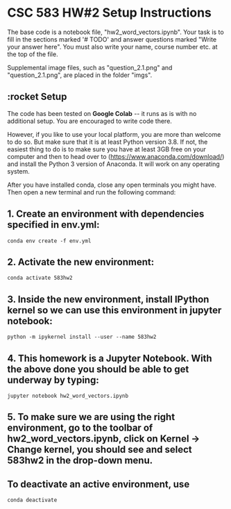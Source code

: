 # CSC 583 HW#2 Setup Instructions

The base code is a notebook file, "hw2_word_vectors.ipynb".  Your task is to fill in the sections marked '# TODO' and answer questions marked "Write your answer here".  You must also write your name, course number etc. at the top of the file.

Supplemental image files, such as "question_2.1.png" and "question_2.1.png", are placed in the folder "imgs".

## :rocket Setup

The code has been tested on **Google Colab** -- it runs as is with no additional setup.  You are encouraged to write code there.  

However, if you like to use your local platform, you are more than welcome to do so.
But make sure that it is at least Python version 3.8. If not, the easiest thing to do is to make sure you have at least 3GB free on your computer and then to head over to (https://www.anaconda.com/download/) and install the Python 3 version of Anaconda. It will work on any operating system.

After you have installed conda, close any open terminals you might have. Then open a new terminal and run the following command:

## 1. Create an environment with dependencies specified in env.yml:
    conda env create -f env.yml

## 2. Activate the new environment:
    conda activate 583hw2
    
## 3. Inside the new environment, install IPython kernel so we can use this environment in jupyter notebook: 
 
    python -m ipykernel install --user --name 583hw2

## 4. This homework is a Jupyter Notebook. With the above done you should be able to get underway by typing:

    jupyter notebook hw2_word_vectors.ipynb
    
## 5. To make sure we are using the right environment, go to the toolbar of hw2_word_vectors.ipynb, click on Kernel -> Change kernel, you should see and select 583hw2 in the drop-down menu.

## To deactivate an active environment, use
    conda deactivate

